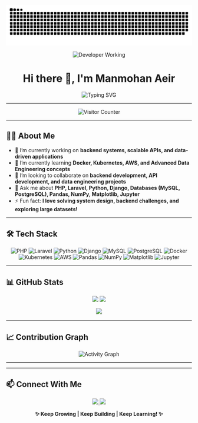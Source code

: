 <!-- Animated Developer SVG -->
<p align="center">
  <img src="https://raw.githubusercontent.com/platane/snk/output/github-contribution-grid-snake.svg" alt="snake gif" />
</p>

<p align="center">
  <img src="https://cdnb.artstation.com/p/assets/images/images/045/787/206/original/mengxin-he-coding.gif?1643343921" width="300" alt="Developer Working" />
</p>

<h1 align="center">Hi there 👋, I'm Manmohan Aeir</h1>
 

<p align="center">
  <img src="https://readme-typing-svg.demolab.com?font=Fira+Code&size=22&pause=1000&color=20C20E&center=true&width=440&lines=Backend+Developer;Data+Engineering+Enthusiast;Laravel+%7C+Django+Developer;Cloud+Learner+%7C+Docker+%7C+AWS;Always+Learning+New+Things+%F0%9F%92%AB" alt="Typing SVG" />
</p>

---

<p align="center">
  <img src="https://komarev.com/ghpvc/?username=manmohanaeir1&label=Profile%20views&color=0e75b6&style=flat" alt="Visitor Counter" />
</p>

 
---

## 🧑‍💻 About Me

- 🔭 I’m currently working on **backend systems, scalable APIs, and data-driven applications**
- 🌱 I’m currently learning **Docker, Kubernetes, AWS, and Advanced Data Engineering concepts**
- 👯 I’m looking to collaborate on **backend development, API development, and data engineering projects**
- 💬 Ask me about **PHP, Laravel, Python, Django, Databases (MySQL, PostgreSQL), Pandas, NumPy, Matplotlib, Jupyter**
- ⚡ Fun fact: **I love solving system design, backend challenges, and exploring large datasets!**

---

## 🛠️ Tech Stack

<p align="center">
  <img src="https://img.shields.io/badge/PHP-777BB4?style=for-the-badge&logo=php&logoColor=white" alt="PHP" />
  <img src="https://img.shields.io/badge/Laravel-FF2D20?style=for-the-badge&logo=laravel&logoColor=white" alt="Laravel" />
  <img src="https://img.shields.io/badge/Python-3776AB?style=for-the-badge&logo=python&logoColor=white" alt="Python" />
  <img src="https://img.shields.io/badge/Django-092E20?style=for-the-badge&logo=django&logoColor=white" alt="Django" />
  <img src="https://img.shields.io/badge/MySQL-4479A1?style=for-the-badge&logo=mysql&logoColor=white" alt="MySQL" />
  <img src="https://img.shields.io/badge/PostgreSQL-336791?style=for-the-badge&logo=postgresql&logoColor=white" alt="PostgreSQL" />
  <img src="https://img.shields.io/badge/Docker-2496ED?style=for-the-badge&logo=docker&logoColor=white" alt="Docker" />
  <img src="https://img.shields.io/badge/Kubernetes-326CE5?style=for-the-badge&logo=kubernetes&logoColor=white" alt="Kubernetes" />
  <img src="https://img.shields.io/badge/AWS-232F3E?style=for-the-badge&logo=amazon-aws&logoColor=white" alt="AWS" />
  <img src="https://img.shields.io/badge/Pandas-150458?style=for-the-badge&logo=pandas&logoColor=white" alt="Pandas" />
  <img src="https://img.shields.io/badge/Numpy-013243?style=for-the-badge&logo=numpy&logoColor=white" alt="NumPy" /> 
  <img src="https://img.shields.io/badge/Matplotlib-11557C?style=for-the-badge&logo=matplotlib&logoColor=white" alt="Matplotlib" />
  <img src="https://img.shields.io/badge/Jupyter-F37626?style=for-the-badge&logo=jupyter&logoColor=white" alt="Jupyter" /> 
</p>

---

## 📊 GitHub Stats

<p align="center">
  <img src="https://github-readme-stats.vercel.app/api/top-langs/?username=manmohanaeir1&theme=gotham&layout=compact" width="47%"/>
  <img src="https://github-readme-stats.vercel.app/api?username=manmohanaeir1&theme=gotham&show_icons=true&count_private=true&hide_border=false" width="48%"/>
</p>

<p align="center">
  <img src="https://github-readme-streak-stats.herokuapp.com?user=manmohanaeir1&theme=gotham&hide_border=false&date_format=M%20j%5B%2C%20Y%5D" width="48%" />
</p>

---

## 📈 Contribution Graph

<p align="center">
    <img src="https://github-readme-activity-graph.vercel.app/graph?username=manmohanaeir1&theme=react-dark&hide_border=false&hide_title=false&area=true&custom_title=Total%20Contributions" width="95%" alt="Activity Graph">
</p>

---
 
---

## 📫 Connect With Me

<p align="center">
  <a href="mailto:manmohanaeir001110@gamil.com">
    <img src="https://img.shields.io/badge/Email-D14836?style=for-the-badge&logo=gmail&logoColor=white" />
  </a>
  <a href="https://www.linkedin.com/in/manmohan-aeir-401b981a9/" target="_blank">
    <img src="https://img.shields.io/badge/LinkedIn-0A66C2?style=for-the-badge&logo=linkedin&logoColor=white" />
  </a>
</p>

<p align="center">
    <b>✨ Keep Growing | Keep Building | Keep Learning! ✨</b>
</p>
